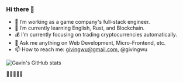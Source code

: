 ### Hi there 👋

- 🔭 I’m working as a game company's full-stack engineer.
- 🌱 I’m currently learning English, Rust, and Blockchain.
- 💰 I’m currently focusing on trading cryptocurrencies automatically.
- 💬 Ask me anything on Web Development, Micro-Frontend, etc.
- 📫 How to reach me: givingwu@gmail.com, @givingwu

![Gavin's GitHub stats](https://github-readme-stats.vercel.app/api?username=givingwu&show_icons=true)

🚀🚀🚀🚀🚀
